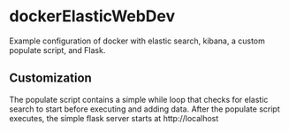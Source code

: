# dockerElasticWebDev
Example configuration of docker with elastic search, kibana, a custom populate script, and Flask.

## Customization
The populate script contains a simple while loop that checks for elastic search to start before executing and adding data.
After the populate script executes, the simple flask server starts at http://localhost
